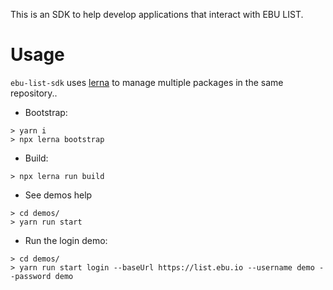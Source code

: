 This is an SDK to help develop applications that interact with EBU LIST.

# Usage

`ebu-list-sdk` uses [lerna](https://github.com/lerna/lerna) to manage multiple packages in the same repository..

- Bootstrap:

```
> yarn i
> npx lerna bootstrap
```

- Build:

```
> npx lerna run build
```

- See demos help

```
> cd demos/
> yarn run start
```

- Run the login demo:

```
> cd demos/
> yarn run start login --baseUrl https://list.ebu.io --username demo --password demo
```
